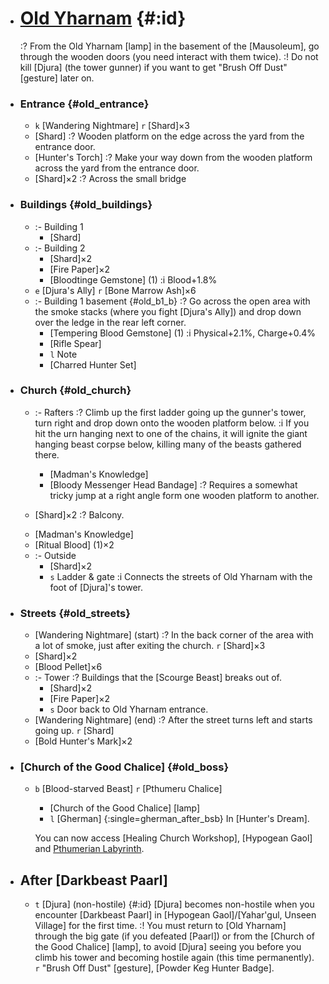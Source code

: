 + # [Old Yharnam](@) {#:id}
  :? From the Old Yharnam [lamp] in the basement of the [Mausoleum], go through the wooden doors (you need interact with them twice).
  :! Do not kill [Djura] (the tower gunner) if you want to get "Brush Off Dust" [gesture] later on.

+ ### Entrance {#old_entrance}
  - `k` [Wandering Nightmare]
    `r` [Shard]×3
  - [Shard]
    :? Wooden platform on the edge across the yard from the entrance door.
  - [Hunter's Torch]
    :? Make your way down from the wooden platform across the yard from the entrance door.
  - [Shard]×2
    :? Across the small bridge
  
+ ### Buildings {#old_buildings}
  - :- Building 1
    - [Shard]
  - :- Building 2
    - [Shard]×2
    - [Fire Paper]×2
    - [Bloodtinge Gemstone] (1)
      :i Blood+1.8%
  - `e` [Djura's Ally]
    `r` [Bone Marrow Ash]×6
  + :- Building 1 basement {#old_b1_b}
    :? Go across the open area with the smoke stacks (where you fight [Djura's Ally]) and drop down over the ledge in the rear left corner.
    - [Tempering Blood Gemstone] (1)
      :i Physical+2.1%, Charge+0.4%
    - [Rifle Spear]
    - `l` Note
    - [Charred Hunter Set]

+ ### Church {#old_church}
  + :- Rafters
    :? Climb up the first ladder going up the gunner's tower, turn right and drop down onto the wooden platform below.
    :i If you hit the urn hanging next to one of the chains, it will ignite the giant hanging beast corpse below, killing many of the beasts gathered there.
    - [Madman's Knowledge]
    - [Bloody Messenger Head Bandage]
      :? Requires a somewhat tricky jump at a right angle form one wooden platform to another.
      
  + [Shard]×2
    :? Balcony.
  - [Madman's Knowledge]
  - [Ritual Blood] (1)×2

  + :- Outside
    - [Shard]×2
    - `s` Ladder & gate
      :i Connects the streets of Old Yharnam with the foot of [Djura]'s tower.

+ ### Streets {#old_streets}
  - [Wandering Nightmare] (start)
    :? In the back corner of the area with a lot of smoke, just after exiting the church.
    `r` [Shard]×3
  - [Shard]×2
  - [Blood Pellet]×6
  - :- Tower
    :? Buildings that the [Scourge Beast] breaks out of.
    - [Shard]×2
    - [Fire Paper]×2
    - `s` Door back to Old Yharnam entrance.
  - [Wandering Nightmare] (end)
    :? After the street turns left and starts going up.
    `r` [Shard]
  - [Bold Hunter's Mark]×2

+ ### [Church of the Good Chalice] {#old_boss}
  - `b` [Blood-starved Beast]
    `r` [Pthumeru Chalice]
    - [Church of the Good Chalice] [lamp]
    - `l` [Gherman] {:single=gherman_after_bsb}
      In [Hunter's Dream].

    You can now access [Healing Church Workshop], [Hypogean Gaol] and [Pthumerian Labyrinth](pthumeru).

+ ## After [Darkbeast Paarl]
  - `t` [Djura] (non-hostile) {#:id}
    [Djura] becomes non-hostile when you encounter [Darkbeast Paarl] in [Hypogean Gaol]/[Yahar'gul, Unseen Village] for the first time.
    :! You must return to [Old Yharnam] through the big gate (if you defeated [Paarl]) or from the [Church of the Good Chalice] [lamp], to avoid [Djura] seeing you before you climb his tower and becoming hostile again (this time permanently).
    `r` "Brush Off Dust" [gesture], [Powder Keg Hunter Badge].